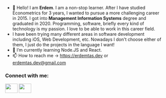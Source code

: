 - 👋 Hello! I am **Erdem**. I am a non-stop learner. After I have studied Econometrics for 3 years,  I wanted to pursue a more challenging career in 2015. I got into **Management Information Systems** degree and graduated in 2020. Programming, software, briefly every kind of technology is my passion. I love to be able to work in this career field.
- I have been trying many different areas in software development including iOS, Web Development, etc. Nowadays I don't choose either of them, I just do the projects in the language I want!
- 🌱 I’m currently learning Node.JS and React. 
- 📫 How to reach me ->  https://erdemtas.dev or erdemtas.dev@gmail.com



  
<p align="center">
  <h3 align="left">Connect with me:</h3>
<a href="https://twitter.com/coderthegray" target="blank"><img align="center" src="https://cdn.jsdelivr.net/npm/simple-icons@3.0.1/icons/twitter.svg" alt="" height="30" width="40" /></a>
<a href="https://www.linkedin.com/in/erdem-tas/" target="blank"><img align="center" src="https://cdn.jsdelivr.net/npm/simple-icons@3.0.1/icons/linkedin.svg" alt="" height="30" width="40" /></a>
